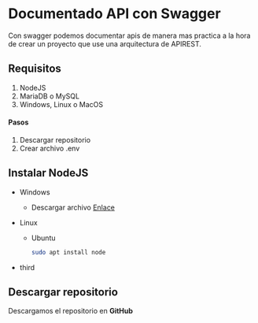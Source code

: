 # Documentado API con Swagger

Con swagger podemos documentar apis de manera mas practica a la hora de crear un proyecto que use una arquitectura de APIREST.

## Requisitos
1. NodeJS
2. MariaDB o MySQL
3. Windows, Linux o MacOS


#### Pasos
1. Descargar repositorio
2. Crear archivo .env

## Instalar NodeJS
- Windows
    - Descargar archivo [Enlace](https://nodejs.org/en/)
- Linux
    -  Ubuntu
        ```bash
        sudo apt install node  
        ```
        
- third


## Descargar repositorio
Descargamos el repositorio en **GitHub**  
